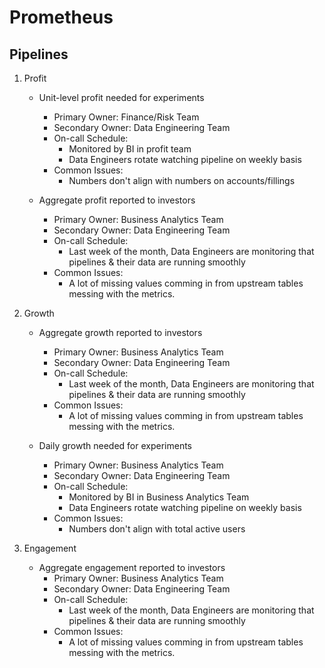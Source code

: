 # Prometheus

## Pipelines
1. Profit
    - Unit-level profit needed for experiments
        - Primary Owner: Finance/Risk Team
        - Secondary Owner: Data Engineering Team 
        - On-call Schedule:
            - Monitored by BI in profit team
            - Data Engineers rotate watching pipeline on weekly basis
        - Common Issues:
            - Numbers don't align with numbers on accounts/fillings

    - Aggregate profit reported to investors
        - Primary Owner: Business Analytics Team
        - Secondary Owner: Data Engineering Team 
        - On-call Schedule:
            - Last week of the month, Data Engineers are monitoring that pipelines & their data are running smoothly
        - Common Issues:
            - A lot of missing values comming in from upstream tables messing with the metrics.

2. Growth
    - Aggregate growth reported to investors
        - Primary Owner: Business Analytics Team
        - Secondary Owner: Data Engineering Team 
        - On-call Schedule:
            - Last week of the month, Data Engineers are monitoring that pipelines & their data are running smoothly
        - Common Issues:
            - A lot of missing values comming in from upstream tables messing with the metrics.

    - Daily growth needed for experiments
        - Primary Owner: Business Analytics Team
        - Secondary Owner: Data Engineering Team 
        - On-call Schedule:
            - Monitored by BI in Business Analytics Team
            - Data Engineers rotate watching pipeline on weekly basis
        - Common Issues:
            - Numbers don't align with total active users
            

3. Engagement
    - Aggregate engagement reported to investors
        - Primary Owner: Business Analytics Team
        - Secondary Owner: Data Engineering Team 
        - On-call Schedule:
            - Last week of the month, Data Engineers are monitoring that pipelines & their data are running smoothly
        - Common Issues:
            - A lot of missing values comming in from upstream tables messing with the metrics.
